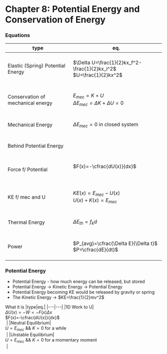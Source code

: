 # Chapter 8: Potential Energy and Conservation of Energy

### Equations
|type|eq.|
|---|---|
|Elastic (Spring) Potential Energy|<br/>$\Delta U=\frac{1}{2}kx_f^2-\frac{1}{2}kx_i^2$<br/>$U=\frac{1}{2}kx^2$<br/>&nbsp;|
|Conservation of mechanical energy|<br/>$E_{mec}=K+U$<br/>$\Delta E_{mec}=\Delta K+\Delta U = 0$<br/>&nbsp;|
|Mechanical Energy|<br/>$\Delta E_{mec} = 0$ in closed system<br/>&nbsp;|
|Behind Potential Energy|<br/> <br/>&nbsp;|
|Force f/ Potential|<br/>$F(x)=-\cfrac{dU(x)}{dx}$<br/><br/>&nbsp;|
|KE f/ mec and U|<br/>$KE(x)=E_{mec}-U(x)$<br/>$U(x)+K(x)=E_{mec}$<br/>&nbsp;|
|Thermal Energy|<br/>$\Delta E_{th}=f_kd$<br/>&nbsp;|
|Power|<br/>$P_{avg}=\cfrac{\Delta E}{\Delta t}$<br/>$P=\cfrac{dE}{dt}$<br/>&nbsp;|


### Potential Energy
- Potential Energy - how much energy can be released, but stored
- Potential Energy -> Kinetic Energy -> Potential Energy
- Potential Energy becoming KE would be released by gravity or spring
- The Kinetic Energy -> $KE=\frac{1}{2}mv^2$

What it is
|type|eq.|
|---|---|
|1D Work to U|<br/>$\Delta U(x)=-W=-F(x)\Delta x$<br/>$F(x)=-\cfrac{dU(x)}{dx}$<br/>&nbsp;|
|Neutral Equilibrium|<br/>$U=E_{mec}$ && $K=0$ for a while<br/>&nbsp;|
|Unstable Equilibrium|<br/>$U=E_{mec}$ && $K=0$ for a momentary moment<br/>&nbsp;|